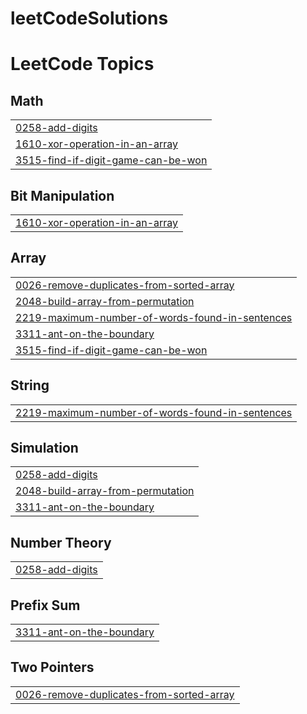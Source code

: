 # leetCodeSolutions
<!---LeetCode Topics Start-->
# LeetCode Topics
## Math
|  |
| ------- |
| [0258-add-digits](https://github.com/Anjaldev-vk/leetCodeSolutions/tree/master/0258-add-digits) |
| [1610-xor-operation-in-an-array](https://github.com/Anjaldev-vk/leetCodeSolutions/tree/master/1610-xor-operation-in-an-array) |
| [3515-find-if-digit-game-can-be-won](https://github.com/Anjaldev-vk/leetCodeSolutions/tree/master/3515-find-if-digit-game-can-be-won) |
## Bit Manipulation
|  |
| ------- |
| [1610-xor-operation-in-an-array](https://github.com/Anjaldev-vk/leetCodeSolutions/tree/master/1610-xor-operation-in-an-array) |
## Array
|  |
| ------- |
| [0026-remove-duplicates-from-sorted-array](https://github.com/Anjaldev-vk/leetCodeSolutions/tree/master/0026-remove-duplicates-from-sorted-array) |
| [2048-build-array-from-permutation](https://github.com/Anjaldev-vk/leetCodeSolutions/tree/master/2048-build-array-from-permutation) |
| [2219-maximum-number-of-words-found-in-sentences](https://github.com/Anjaldev-vk/leetCodeSolutions/tree/master/2219-maximum-number-of-words-found-in-sentences) |
| [3311-ant-on-the-boundary](https://github.com/Anjaldev-vk/leetCodeSolutions/tree/master/3311-ant-on-the-boundary) |
| [3515-find-if-digit-game-can-be-won](https://github.com/Anjaldev-vk/leetCodeSolutions/tree/master/3515-find-if-digit-game-can-be-won) |
## String
|  |
| ------- |
| [2219-maximum-number-of-words-found-in-sentences](https://github.com/Anjaldev-vk/leetCodeSolutions/tree/master/2219-maximum-number-of-words-found-in-sentences) |
## Simulation
|  |
| ------- |
| [0258-add-digits](https://github.com/Anjaldev-vk/leetCodeSolutions/tree/master/0258-add-digits) |
| [2048-build-array-from-permutation](https://github.com/Anjaldev-vk/leetCodeSolutions/tree/master/2048-build-array-from-permutation) |
| [3311-ant-on-the-boundary](https://github.com/Anjaldev-vk/leetCodeSolutions/tree/master/3311-ant-on-the-boundary) |
## Number Theory
|  |
| ------- |
| [0258-add-digits](https://github.com/Anjaldev-vk/leetCodeSolutions/tree/master/0258-add-digits) |
## Prefix Sum
|  |
| ------- |
| [3311-ant-on-the-boundary](https://github.com/Anjaldev-vk/leetCodeSolutions/tree/master/3311-ant-on-the-boundary) |
## Two Pointers
|  |
| ------- |
| [0026-remove-duplicates-from-sorted-array](https://github.com/Anjaldev-vk/leetCodeSolutions/tree/master/0026-remove-duplicates-from-sorted-array) |
<!---LeetCode Topics End-->